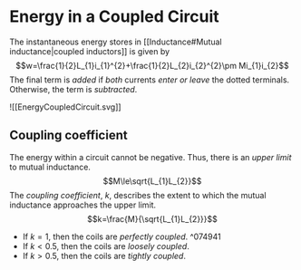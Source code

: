 # Energy in a Coupled Circuit
The instantaneous energy stores in [[Inductance#Mutual inductance|coupled inductors]] is given by
$$w=\frac{1}{2}L_{1}i_{1}^{2}+\frac{1}{2}L_{2}i_{2}^{2}\pm Mi_{1}i_{2}$$
The final term is *added* if *both* currents *enter or leave* the dotted terminals. Otherwise, the term is *subtracted*.

![[EnergyCoupledCircuit.svg]]

## Coupling coefficient
The energy within a circuit cannot be negative. Thus, there is an *upper limit* to mutual inductance.
$$M\le\sqrt{L_{1}L_{2}}$$
The *coupling coefficient*, $k$, describes the extent to which the mutual inductance approaches the upper limit.
$$k=\frac{M}{\sqrt{L_{1}L_{2}}}$$
- If $k=1$, then the coils are *perfectly coupled*. ^074941
- If $k<0.5$, then the coils are *loosely coupled*.
- If $k>0.5$, then the coils are *tightly coupled*.